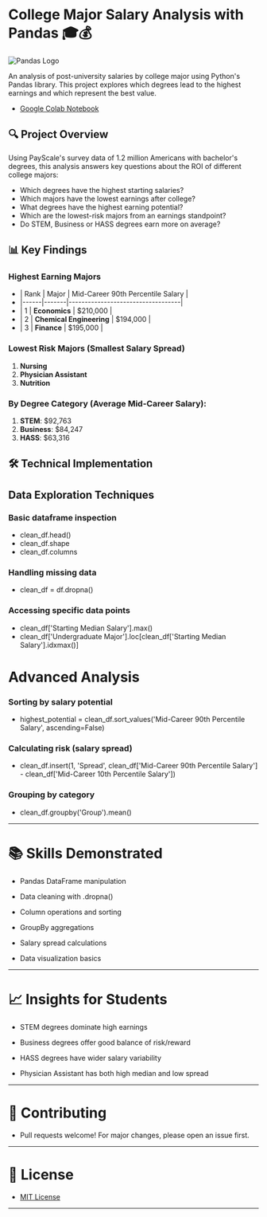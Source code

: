 # College Major Salary Analysis with Pandas 🎓💰

![Pandas Logo](https://pandas.pydata.org/static/img/pandas_white.svg)

An analysis of post-university salaries by college major using Python's Pandas library. This project explores which degrees lead to the highest earnings and which represent the best value.

* [Google Colab Notebook](https://colab.research.google.com/drive/1KCnM0R0l7yv_NGJ3MED2SNbQKJqemtQB)

## 🔍 Project Overview

Using PayScale's survey data of 1.2 million Americans with bachelor's degrees, this analysis answers key questions about the ROI of different college majors:

- Which degrees have the highest starting salaries?
- Which majors have the lowest earnings after college?
- What degrees have the highest earning potential?
- Which are the lowest-risk majors from an earnings standpoint?
- Do STEM, Business or HASS degrees earn more on average?

## 📊 Key Findings

### Highest Earning Majors
* | Rank | Major | Mid-Career 90th Percentile Salary |
* |------|-------|-----------------------------------|
* | 1 | **Economics** | $210,000 |
* | 2 | **Chemical Engineering** | $194,000 |
* | 3 | **Finance** | $195,000 |

### Lowest Risk Majors (Smallest Salary Spread)
1. **Nursing**  
2. **Physician Assistant**  
3. **Nutrition**  

### By Degree Category (Average Mid-Career Salary):
1. **STEM**: $92,763  
2. **Business**: $84,247  
3. **HASS**: $63,316  

## 🛠️ Technical Implementation

## Data Exploration Techniques

### Basic dataframe inspection
* clean_df.head()
* clean_df.shape
* clean_df.columns

###  Handling missing data
* clean_df = df.dropna()

### Accessing specific data points
* clean_df['Starting Median Salary'].max()
* clean_df['Undergraduate Major'].loc[clean_df['Starting Median Salary'].idxmax()]

# Advanced Analysis
### Sorting by salary potential
* highest_potential = clean_df.sort_values('Mid-Career 90th Percentile Salary', ascending=False)

### Calculating risk (salary spread)
* clean_df.insert(1, 'Spread', clean_df['Mid-Career 90th Percentile Salary'] - clean_df['Mid-Career 10th Percentile Salary'])

### Grouping by category
* clean_df.groupby('Group').mean()

---

# 📚 Skills Demonstrated
* Pandas DataFrame manipulation

* Data cleaning with .dropna()

* Column operations and sorting

* GroupBy aggregations

* Salary spread calculations

* Data visualization basics

---

# 📈 Insights for Students
* STEM degrees dominate high earnings

* Business degrees offer good balance of risk/reward

* HASS degrees have wider salary variability

* Physician Assistant has both high median and low spread
---

# 🤝 Contributing
* Pull requests welcome! For major changes, please open an issue first.
---

# 📜 License
* [MIT License](https://choosealicense.com/licenses/mit/)
---
